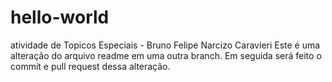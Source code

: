 # hello-world
atividade de Topicos Especiais - Bruno Felipe Narcizo Caravieri
Este é uma alteração do arquivo readme em uma outra branch.
Em seguida será feito o commit e pull request dessa alteração.
